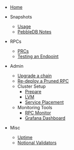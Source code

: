 - [Home](/)
  
- Snapshots
  - [Usage](snapshot_usage.md)
  - [PebbleDB Notes](pebbledb.md)

- RPCs
  - [PRCs](rpc.md)
  - [Testing an Endpoint](rpc_testing_endpoints.md)

- Admin
  - [Upgrade a chain](admin_upgrade_a_chain.md)
  - [Re-deploy a Pruned RPC](admin_redploy_rpc.md)
  - Cluster Setup
    - [Prepare](prepare.md)
    - [LVM](lvm.md)
    - [Service Placement](service_placement.md)
  - Monitoring Tools
    - [RPC Monitor](rpc_monitor.md)
    - [Grafana Dashboard](grafana.md)
  
- Misc
  - [Uptime](https://status.notional.ventures/status/cosmosia)
  - [Notional Validators](https://status.notional.ventures/status/validators)